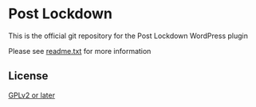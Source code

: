 # Post Lockdown

This is the official git repository for the Post Lockdown WordPress plugin

Please see [readme.txt](readme.txt) for more information

License
------------
[GPLv2 or later](http://www.gnu.org/licenses/gpl-2.0.html)
